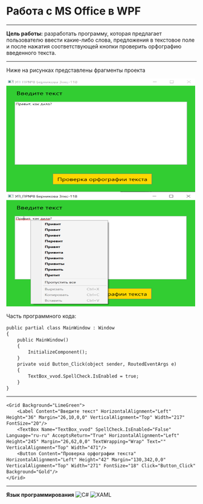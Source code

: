 # Работа с MS Office в WPF
-------
**Цель работы:** разработать программу, которая предлагает пользователю ввести какие-либо слова, предложения в текстовое поле и после нажатия соответствующей кнопки проверить орфографию введенного текста.

--------

Ниже на рисунках представлены фрагменты проекта


<img src="https://github.com/BernikovaLera/College-of-Computer-Science-and-Programming-of-the-Financial-University/blob/main/Projects%20in%20C%23/Working%20with%20MS%20Office%20in%20WPF_1/%D0%A0%D0%B8%D1%81%D1%83%D0%BD%D0%BE%D0%BA1.png" width="500" height="300" >

<img src="https://github.com/BernikovaLera/College-of-Computer-Science-and-Programming-of-the-Financial-University/blob/main/Projects%20in%20C%23/Working%20with%20MS%20Office%20in%20WPF_1/%D0%A0%D0%B8%D1%81%D1%83%D0%BD%D0%BE%D0%BA2.png" width="500" height="300" >

Часть программного кода:

    public partial class MainWindow : Window
    {
        public MainWindow()
        {
            InitializeComponent();
        }
        private void Button_Click(object sender, RoutedEventArgs e)
        {
            TextBox_vvod.SpellCheck.IsEnabled = true;
        } 
    }

--------

    <Grid Background="LimeGreen">
        <Label Content="Введите текст" HorizontalAlignment="Left" Height="36" Margin="26,10,0,0" VerticalAlignment="Top" Width="217" FontSize="20"/>
        <TextBox Name="TextBox_vvod" SpellCheck.IsEnabled="False" Language="ru-ru" AcceptsReturn="True" HorizontalAlignment="Left" Height="245" Margin="26,62,0,0" TextWrapping="Wrap" Text="" VerticalAlignment="Top" Width="471"/>
        <Button Content="Проверка орфографии текста" HorizontalAlignment="Left" Height="42" Margin="130,342,0,0" VerticalAlignment="Top" Width="271" FontSize="18" Click="Button_Click" Background="Gold"/>
    </Grid>


--------

**Язык программирования**
![C#](https://img.shields.io/badge/c%23-%23239120.svg?style=for-the-badge&logo=c-sharp&logoColor=white)
![XAML](https://img.shields.io/badge/XAML-%23239120.svg?style=for-the-badge&logo=xaml&logoColor=white)

